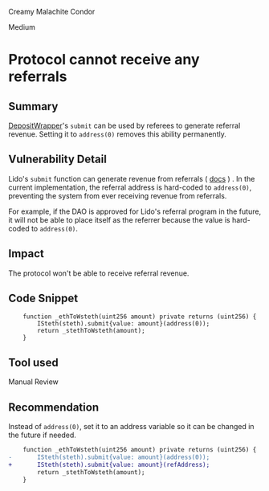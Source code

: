 Creamy Malachite Condor

Medium

# Protocol cannot receive any referrals

## Summary
[DepositWrapper](https://github.com/sherlock-audit/2024-06-mellow/blob/main/mellow-lrt/src/utils/DepositWrapper.sol#L31)'s `submit` can be used by referees to generate referral revenue. Setting it to `address(0)` removes this ability permanently.

## Vulnerability Detail
Lido's `submit` function can generate revenue from referrals ( [docs](https://docs.lido.fi/contracts/lido#submit-1) ) . In the current implementation, the referral address is hard-coded to `address(0)`, preventing the system from ever receiving revenue from referrals.

For example, if the DAO is approved for Lido's referral program in the future, it will not be able to place itself as the referrer because the value is hard-coded to `address(0)`.

## Impact
The protocol won't be able to receive referral revenue.

## Code Snippet
```solidity
    function _ethToWsteth(uint256 amount) private returns (uint256) {
        ISteth(steth).submit{value: amount}(address(0));
        return _stethToWsteth(amount);
    }
```

## Tool used
Manual Review

## Recommendation
Instead of `address(0)`, set it to an address variable so it can be changed in the future if needed.
```diff
    function _ethToWsteth(uint256 amount) private returns (uint256) {
-       ISteth(steth).submit{value: amount}(address(0));
+       ISteth(steth).submit{value: amount}(refAddress);
        return _stethToWsteth(amount);
    }
```